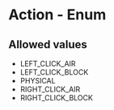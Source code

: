 

# Action - Enum



## Allowed values

* LEFT_CLICK_AIR
* LEFT_CLICK_BLOCK
* PHYSICAL
* RIGHT_CLICK_AIR
* RIGHT_CLICK_BLOCK
